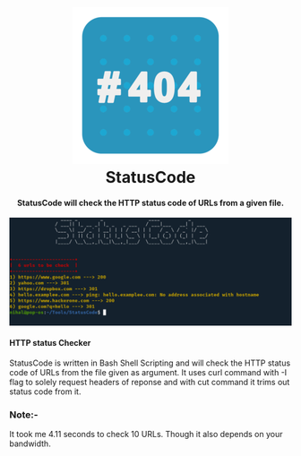 <h1 align="center">
  <br>
  <a href="https://github.com/iamnihal/StatusCode"><img src="https://raw.githubusercontent.com/iamnihal/StatusCode/master/logo.png" alt="StatusCode"></a>
  <br>
  StatusCode
  <br>
</h1>

<h4 align="center">StatusCode will check the HTTP status code of URLs from a given file.</h4>

![demo](Pic.png)

#### HTTP status Checker
StatusCode is written in Bash Shell Scripting and will check the HTTP status code of URLs from the file given as argument.
It uses curl command with -I flag to solely request headers of reponse and with cut command it trims out status code from it.

### Note:- 
It took me 4.11 seconds to check 10 URLs. Though it also depends on your bandwidth.
